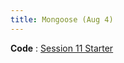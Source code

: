 ```yaml
---
title: Mongoose (Aug 4)
---
```


**Code**
: [Session 11 Starter](https://github.com/Alikrema/mongoose-app/tree/session-11-starter)
